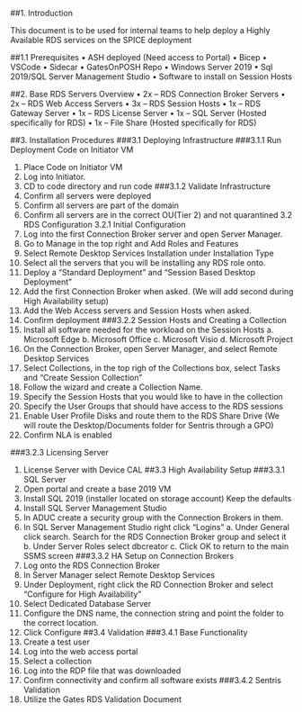 ##1. Introduction

This document is to be used for internal teams to help deploy a Highly Available RDS services on the SPICE deployment

##1.1	Prerequisites
•	ASH deployed (Need access to Portal)
•	Bicep
•	VSCode
•	Sidecar
•	GatesOnPOSH Repo
•	Windows Server 2019
•	Sql 2019/SQL Server Management Studio
•	Software to install on Session Hosts

##2.	Base RDS Servers Overview
•	2x – RDS Connection Broker Servers
•	2x – RDS Web Access Servers
•	3x – RDS Session Hosts
•	1x – RDS Gateway Server
•	1x – RDS License Server
•	1x – SQL Server (Hosted specifically for RDS)
•	1x – File Share (Hosted specifically for RDS)

##3.	Installation Procedures
###3.1	Deploying Infrastructure
###3.1.1	Run Deployment Code on Initiator VM
1. Place Code on Initiator VM	
2. Log into Initiator.
3. CD to code directory and run code
###3.1.2	Validate Infrastructure 
1.	Confirm all servers were deployed
2.	Confirm all servers are part of the domain
3.	Confirm all servers are in the correct OU(Tier 2) and not quarantined
3.2	RDS Configuration
3.2.1	Initial Configuration
1.	Log into the first Connection Broker server and open Server Manager.
2.	Go to Manage in the top right and Add Roles and Features
3.	Select Remote Desktop Services Installation under Installation Type
4.	Select all the servers that you will be installing any RDS role onto.
5.	Deploy a “Standard Deployment” and “Session Based Desktop Deployment”
6.	Add the first Connection Broker when asked. (We will add second during High Availability setup)
7.	Add the Web Access servers and Session Hosts when asked.
8.	Confirm deployment
###3.2.2	Session Hosts and Creating a Collection
1.	Install all software needed for the workload on the Session Hosts
a.	Microsoft Edge
b.	Microsoft Office
c.	Microsoft Visio
d.	Microsoft Project
2.	On the Connection Broker, open Server Manager, and select Remote Desktop Services
3.	Select Collections, in the top righ of the Collections box, select Tasks and “Create Session Collection”
4.	Follow the wizard and create a Collection Name.
5.	Specify the Session Hosts that you would like to have in the collection
6.	Specify the User Groups that should have access to the RDS sessions
7.	Enable User Profile Disks and route them to the RDS Share Drive (We will route the Desktop/Documents folder for Sentris through a GPO)
8. Confirm NLA is enabled 

###3.2.3	Licensing Server
1.	License Server with Device CAL
##3.3	High Availability Setup
###3.3.1	SQL Server
1.	Open portal and create a base 2019 VM
2.	Install SQL 2019 (installer located on storage account) Keep the defaults
3.	Install SQL Server Management Studio
4.	In ADUC create a security group with the Connection Brokers in them.
5.	In SQL Server Management Studio right click “Logins”
a.	Under General click search. Search for the RDS Connection Broker group and select it
b.	Under Server Roles select dbcreator
c.	Click OK to return to the main SSMS screen
###3.3.2	HA Setup on Connection Brokers
1.	Log onto the RDS Connection Broker
2.	In Server Manager select Remote Desktop Services
3.	Under Deployment, right click the RD Connection Broker and select “Configure for High Availability”
4.	Select Dedicated Database Server
5.	Configure the DNS name, the connection string and point the folder to the correct location.
6.	Click Configure 
##3.4	Validation
###3.4.1	Base Functionality
1.	Create a test user
2.	Log into the web access portal
3.	Select a collection
4.	Log into the RDP file that was downloaded
5.	Confirm connectivity and confirm all software exists
###3.4.2	Sentris Validation
1.	Utilize the Gates RDS Validation Document
